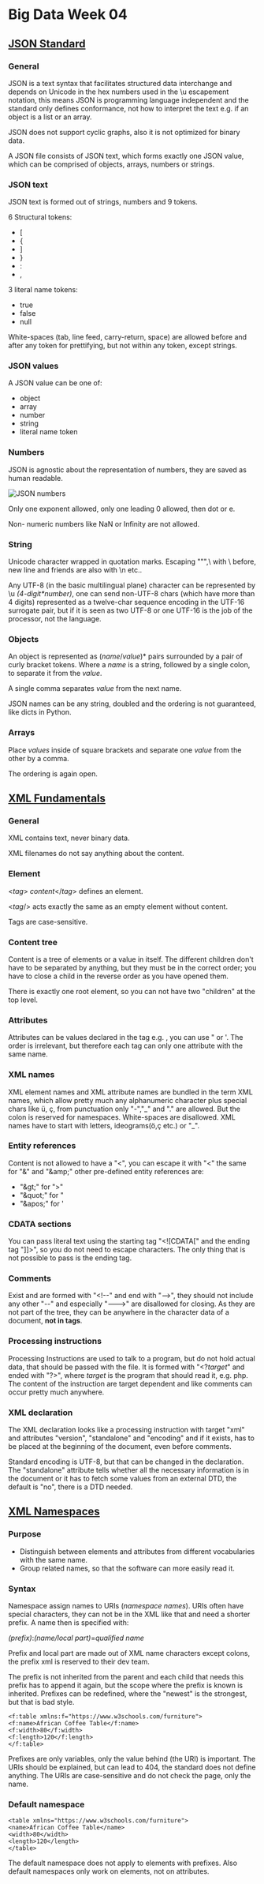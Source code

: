 # Big Data Week 04
## [JSON Standard](https://www.ecma-international.org/publications/files/ECMA-ST/ECMA-404.pdf)
### General
JSON is a text syntax that facilitates structured data interchange and depends on Unicode in the hex numbers used in the \u escapement notation, this means JSON is programming language independent and the standard only defines conformance, not how to interpret the text e.g. if an object is a list or an array.

JSON does not support cyclic graphs, also it is not optimized for binary data.

A JSON file consists of JSON text, which forms exactly one JSON value, which can be comprised of objects, arrays, numbers or strings. 
### JSON text
JSON text is formed out of strings, numbers and 9 tokens.

6 Structural tokens:
- [
- {
- ]
- }
- :
- ,

3 literal name tokens:
- true
- false
- null

White-spaces (tab, line feed, carry-return, space) are allowed before and after any token for prettifying, but not within any token, except strings.
### JSON values
A JSON value can be one of:
- object
- array 
- number 
- string
- literal name token
### Numbers
JSON is agnostic about the representation of numbers, they are saved as human readable.

![JSON numbers](../images/04_JSON_number.PNG)

Only one exponent allowed, only one leading 0 allowed, then dot or e. 

Non- numeric numbers like NaN or Infinity are not allowed.
### String
Unicode character wrapped in quotation marks. Escaping "\"",\ with \ before, new line and friends are also with \n etc.. 

Any UTF-8 (in the basic multilingual plane) character can be represented by \u *(4-digit\*number)*, one can send non-UTF-8 chars (which have more than 4 digits) represented as a twelve-char sequence encoding in the UTF-16 surrogate pair, but if it is seen as two UTF-8 or one UTF-16 is the job of the processor, not the language.
### Objects
An object is represented as (*name*/*value*)\* pairs surrounded by a pair of curly bracket tokens. Where a *name* is a string, followed by a single colon, to separate it from the *value*.

A single comma separates *value* from the next name.

JSON names can be any string, doubled and the ordering is not guaranteed, like dicts in Python.
### Arrays
Place *values* inside of square brackets and separate one *value* from the other by a comma.

The ordering is again open.
## [XML Fundamentals](https://docstore.mik.ua/orelly/xml/xmlnut/ch02_01.htm)
### General
XML contains text, never binary data.

XML filenames do not say anything about the content.
### Element
<*tag*> *content*</*tag*> defines an element.

<*tag*/> acts exactly the same as an empty element without content.

Tags are case-sensitive.
### Content tree
Content is a tree of elements or a value in itself. The different children don't have to be separated by anything, but they must be in the correct order; you have to close a child in the reverse order as you have opened them.

There is exactly one root element, so you can not have two "children" at the top level.
### Attributes
Attributes can be values declared in the tag e.g. *<name first="Alan" last="Turing"/>*, you can use " or '. The order is irrelevant, but therefore each tag can only one attribute with the same name.
### XML names
XML element names and XML attribute names are bundled in the term XML names, which allow pretty much any alphanumeric character plus special chars like ü, ç, from punctuation only "-","\_" and "." are allowed. But the colon is reserved for namespaces.
White-spaces are disallowed. XML names have to start with letters, ideograms(ö,ç etc.) or "\_".
### Entity references
Content is not allowed to have a "<", you can escape it with "&lt;" the same for "&" and "\&amp;" other pre-defined entity references are:
- "\&gt;" for ">"
- "\&quot;" for "
- "\&apos;" for '
### CDATA sections
You can pass literal text using the starting tag "<\!\[CDATA\[\" and the ending tag "]]>", so you do not need to escape characters. The only thing that is not possible to pass is the ending tag.
### Comments
Exist and are formed with "<\!--" and end with "-->", they should not include any other "--" and especially "--->" are disallowed for closing. As they are not part of the tree, they can be anywhere in the character data of a document, **not in tags**.
### Processing instructions
Processing Instructions are used to talk to a program, but do not hold actual data, that should be passed with the file. It is formed with "<\?*target*" and ended with "\?>", where *target* is the program that should read it, e.g. php.
The content of the instruction are target dependent and like comments can occur pretty much anywhere.
### XML declaration
The XML declaration looks like a processing instruction with target "xml" and attributes "version", "standalone" and "encoding" and if it exists, has to be placed at the beginning of the document, even before comments.

Standard encoding is UTF-8, but that can be changed in the declaration. The "standalone" attribute tells whether all the necessary information is in the document or it has to fetch some values from an external DTD, the default is "no", there is a DTD needed.

## [XML Namespaces](https://docstore.mik.ua/orelly/xml/xmlnut/ch04_01.htm)
### Purpose
- Distinguish between elements and attributes from different vocabularies with the same name.
- Group related names, so that the software can more easily read it.
### Syntax
Namespace assign names to URIs (*namespace names*). URIs often have special characters, they can not be in the XML like that and need a shorter prefix.
A name then is specified with:

*(prefix)*:*(name/local part)*=*qualified name*

Prefix and local part are made out of XML name characters except colons, the prefix xml is reserved to their dev team.

The prefix is not inherited from the parent and each child that needs this prefix has to append it again, but the scope where the prefix is known is inherited.
Prefixes can be redefined, where the "newest" is the strongest, but that is bad style.
```
<f:table xmlns:f="https://www.w3schools.com/furniture">
<f:name>African Coffee Table</f:name>
<f:width>80</f:width>
<f:length>120</f:length>
</f:table>
```
Prefixes are only variables, only the value behind (the URI) is important. The URIs should be explained, but can lead to 404, the standard does not define anything. The URIs are case-sensitive and do not check the page, only the name.
### Default namespace

```
<table xmlns="https://www.w3schools.com/furniture">
<name>African Coffee Table</name>
<width>80</width>
<length>120</length>
</table> 
```
The default namespace does not apply to elements with prefixes. Also default namespaces only work on elements, not on attributes.